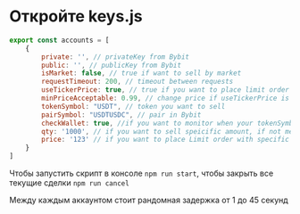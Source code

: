 # Откройте keys.js

~~~javascript  
export const accounts = [
    {
        private: '', // privateKey from Bybit
        public: '', // publicKey from Bybit
        isMarket: false, // true if want to sell by market
        requestTimeout: 200, // timeout between requests
        useTickerPrice: true, // true if you want to place limit order by current highest bid
        minPriceAcceptable: 0.99, // change price if useTickerPrice is true and you want to have min acceptable price
        tokenSymbol: "USDT", // token you want to sell
        pairSymbol: "USDTUSDC", // pair in Bybit
        checkWallet: true, //if you want to monitor when your tokenSymbol appears in your wallet
        qty: '1000', // if you want to sell speicific amount, if not mentioned will place an order to sell all balance,
        price: '123' // if you want to place Limit order with specific price, works only when isMarket is false 
    }
]
~~~  

Чтобы запустить скрипт в консоле `npm run start`, чтобы закрыть все текущие сделки `npm run cancel`

Между каждым аккаунтом стоит рандомная задержка от 1 до 45 секунд 

